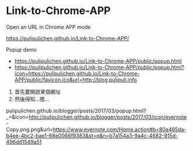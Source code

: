 # Link-to-Chrome-APP
Open an URL in Chrome APP mode


https://pulipulichen.github.io/Link-to-Chrome-APP/

Popup demo
- https://pulipulichen.github.io/Link-to-Chrome-APP/public/popup.html
- https://pulipulichen.github.io/Link-to-Chrome-APP/public/popup.html?icon=https://pulipulichen.github.io/Link-to-Chrome-APP/public/favicon.ico&url=http://blog.pulipuli.info

1. 首先要開啟某個網址
2. 然後得知...嗯...


pulipulichen.github.io/blogger/posts/2017/03/popup.html?_=&icon=http://pulipulichen.github.io/blogger/posts/2017/03/icon/evernote - Copy.png.png&url=https://www.evernote.com/Home.action#b=80a465da-b4ee-4bc2-bae1-68e0066f9383&st=p&n=b7a154a3-9a4c-4682-915d-496dd1549a51